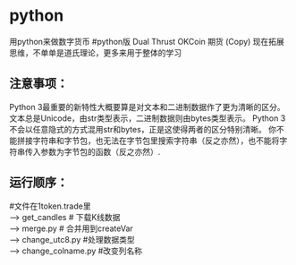 # python
用python来做数字货币
#python版 Dual Thrust OKCoin 期货  (Copy)
现在拓展思维，不单单是道氏理论，更多来用于整体的学习

## 注意事项：
Python 3最重要的新特性大概要算是对文本和二进制数据作了更为清晰的区分。文本总是Unicode，由str类型表示，二进制数据则由bytes类型表示。
Python 3不会以任意隐式的方式混用str和bytes，正是这使得两者的区分特别清晰。
你不能拼接字符串和字节包，也无法在字节包里搜索字符串（反之亦然），也不能将字符串传入参数为字节包的函数（反之亦然）.


## 运行顺序：
#文件在1token.trade里  
--> get_candles # 下载K线数据  
--> merge.py # 合并用到createVar  
--> change_utc8.py #处理数据类型  
--> change_colname.py #改变列名称  
